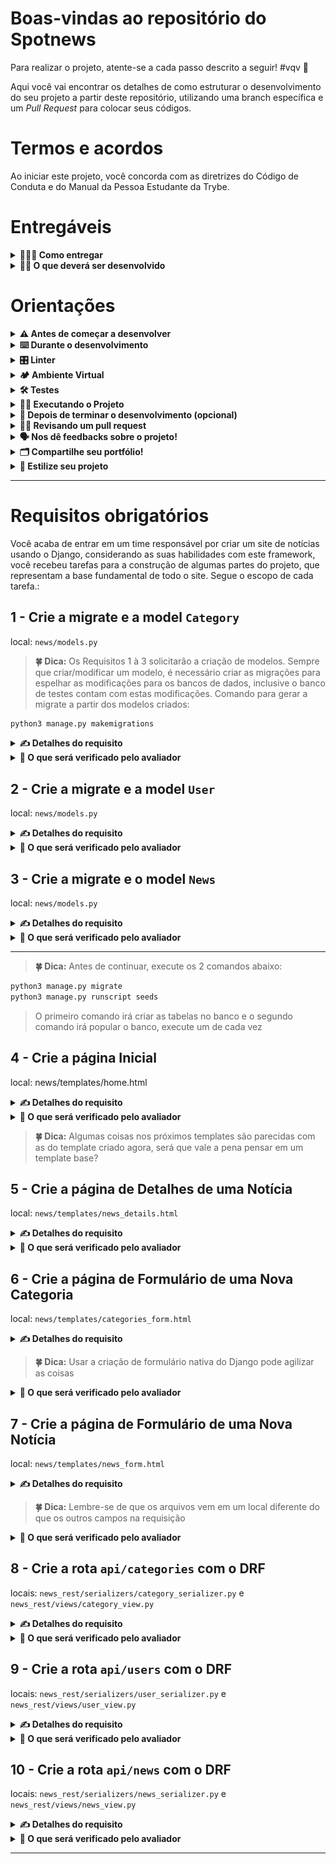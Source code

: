 # Boas-vindas ao repositório do Spotnews

Para realizar o projeto, atente-se a cada passo descrito a seguir! #vqv 🚀

Aqui você vai encontrar os detalhes de como estruturar o desenvolvimento do seu projeto a partir deste repositório, utilizando uma branch específica e um _Pull Request_ para colocar seus códigos.

# Termos e acordos

Ao iniciar este projeto, você concorda com as diretrizes do Código de Conduta e do Manual da Pessoa Estudante da Trybe.

# Entregáveis

<details>
  <summary><strong>🤷🏽‍♀️ Como entregar</strong></summary><br />

  Para entregar o seu projeto você deverá criar um _Pull Request_ neste repositório.

  Lembre-se que você pode consultar nosso conteúdo sobre [Git & GitHub](https://app.betrybe.com/course/4d67f5b4-34a6-489f-a205-b6c7dc50fc16/) e nosso [Blog - Git & GitHub](https://blog.betrybe.com/tecnologia/git-e-github/) sempre que precisar!
</details>

<details>
  <summary><strong>👨‍💻 O que deverá ser desenvolvido</strong></summary><br />

  Você desenvolverá uma aplicação que armazena notícias que podem ser categorizadas por um usuário cadastrado.

  <strong>🚵 Habilidades a serem trabalhadas:</strong>
  <ul>
    <li>Escrever aplicações usando Django e Django Rest Framework</li>
    <li>Desenvolver uma aplicação que usa a arquitetura Model-View-Template</li>
    <li>Trabalhar com banco de dados MYSQL</li>
  </ul>

</details>

# Orientações

<details>
  <summary><strong>⚠ Antes de começar a desenvolver</strong></summary><br />

1. Este projeto usa dependências que não são funcionais em todas as versões do Python. Por isso, recomendamos que seu Python esteja na versão `3.10.0` ou superior. Você pode usar o `Pyenv`, basta seguir nosso tutorial sobre [instalação e uso do Pyenv](https://app.betrybe.com/learn/course/5e938f69-6e32-43b3-9685-c936530fd326/module/f04cdb21-382e-4588-8950-3b1a29afd2dd/section/aa76abc8-b842-40d9-b5cc-baa960952129/lesson/0fe67ea0-1046-4b55-a37c-44afcfa9ed0a).
  
> ⚠️ **ATENÇÃO: NUNCA REMOVA VERSÕES ANTIGAS INSTALADAS DO PYTHON. SEU SISTEMA OPERACIONAL PODE DEPENDER DELAS!** ⚠️

2. Para conseguir instalar a dependência `mysqlclient` você precisa garantir a existência de algumas bibliotecas no seu sistema operacional:

- **Debian/Ubuntu**

```bash
sudo apt-get install python3-dev default-libmysqlclient-dev build-essential pkg-config
```

- **Mac**

```bash
brew install mysql pkg-config
```

3. Clone o repositório

- Use o comando: `git clone git@github.com:tryber/python-029-python-projeto-spotnews.git`
- Entre na pasta do repositório que você acabou de clonar:
  - `cd python-029-python-projeto-spotnews`

4. Crie uma branch a partir da branch `main`

- Verifique que você está na branch `main`
  - Exemplo: `git branch`
- Se você não estiver, mude para a branch `main`
  - Exemplo: `git checkout main`
- Agora, crie uma branch à qual você vai submeter os `commits` do seu projeto:
  - Você deve criar uma branch no seguinte formato: `nome-sobrenome-nome-do-projeto`;
  - Exemplo: `git checkout -b maria-soares-spotnews`

5. Crie / altere os arquivos que precisar para desenvolver os requisitos

6. Adicione as mudanças ao _stage_ do Git e faça um `commit`

- Verifique que as mudanças ainda não estão no _stage_:
  - Exemplo: `git status` (devem aparecer listados os novos arquivos em vermelho)
- Adicione o novo arquivo ao _stage_ do Git:
  - Exemplo:
    - `git add .` (adicionando todas as mudanças - _que estavam em vermelho_ - ao stage do Git)
    - `git status` (devem aparecer listados os arquivos em verde)
- Faça o `commit` inicial:
  - Exemplo:
    - `git commit -m 'iniciando o projeto. VAMOS COM TUDO :rocket:'` (fazendo o primeiro commit)
    - `git status` (deve aparecer uma mensagem tipo _nothing to commit_ )

7. Adicione a sua branch com o novo `commit` ao repositório remoto

- Usando o exemplo anterior: `git push -u origin maria-soares-spotnews`

8. Crie um novo `Pull Request` _(PR)_

- Vá até a página de _Pull Requests_ do [repositório no GitHub](https://github.com/tryber/python-029-python-projeto-spotnews/pulls)
  - Clique no botão verde _"New pull request"_
  - Clique na caixa de seleção _"Compare"_ e escolha a sua branch **com atenção**
- Coloque um título para o seu _Pull Request_
  - Exemplo: _"Cria tela de busca"_
- Clique no botão verde _"Create pull request"_

- Adicione uma descrição para o _Pull Request_, um título nítido que o identifique, e clique no botão verde _"Create pull request"_

 <img width="1335" alt="Exemplo de pull request" src="https://user-images.githubusercontent.com/42356399/166255109-b95e6eb4-2503-45e5-8fb3-cf7caa0436e5.png">

- Volte até a [página de _Pull Requests_ do repositório](https://github.com/tryber/python-029-python-projeto-spotnews/pulls) e confira que o seu _Pull Request_ está criado

</details>

<details>
  <summary><strong>⌨️ Durante o desenvolvimento</strong></summary><br />

- Faça `commits` das alterações que você fizer no código regularmente

- Lembre-se de sempre após um (ou alguns) `commits` atualizar o repositório remoto

- Os comandos que você utilizará com mais frequência são:
    1. `git status` _(para verificar o que está em vermelho - fora do stage - e o que está em verde - no stage)_
    2. `git add` _(para adicionar arquivos ao stage do Git)_
    3. `git commit` _(para criar um commit com os arquivos que estão no stage do Git)_
    4. `git push -u origin nome-da-branch` _(para enviar o commit para o repositório remoto na primeira vez que fizer o `push` de uma nova branch)_
    5. `git push` _(para enviar o commit para o repositório remoto após o passo anterior)_

</details>

<details>
  <summary><strong>🎛 Linter</strong></summary><br />

  Para garantir a qualidade do código, vamos utilizar neste projeto o linter `Flake8`.
  Assim o código estará alinhado com as boas práticas de desenvolvimento, sendo mais legível
  e de fácil manutenção! Para rodá-lo localmente no projeto, execute o comandos abaixo:

  ```bash
  python3 -m flake8
  ```

  ⚠️ **PULL REQUESTS COM ISSUES DE LINTER NÃO SERÃO AVALIADAS.
  ATENTE-SE PARA RESOLVÊ-LAS ANTES DE FINALIZAR O DESENVOLVIMENTO!** ⚠️
</details>

<details>
  <summary><strong>🏕️ Ambiente Virtual</strong></summary><br />
  O Python oferece um recurso chamado de ambiente virtual, onde permite sua máquina rodar sem conflitos, diferentes tipos de projetos com diferentes versões de bibliotecas.

  1. **criar o ambiente virtual**

  ```bash
  python3 -m venv .venv
  ```

  2. **ativar o ambiente virtual**

  ```bash
  source .venv/bin/activate
  ```

  3. **instalar as dependências no ambiente virtual**

  ```bash
  python3 -m pip install -r dev-requirements.txt
  ```

  Com o seu ambiente virtual ativo, as dependências serão instaladas neste ambiente.
  Quando precisar desativar o ambiente virtual, execute o comando "deactivate". Lembre-se de ativar novamente quando voltar a trabalhar no projeto.

  O arquivo `dev-requirements.txt` contém todas as dependências que serão utilizadas no projeto, ele está agindo como se fosse um `package.json` de um projeto `Node.js`.
</details>

<details>
  <summary><strong>🛠 Testes</strong></summary><br />

  Para executar os testes certifique-se de que você está com o ambiente virtual ativado

  <strong>Executar os testes</strong>

  ```bash
  python3 -m pytest
  ```

  Caso precise executar apenas um arquivo de testes basta executar o comando:

  ```bash
  python3 -m pytest tests/diretorio/nomedoarquivo.py
  ```

  Caso queira rodar os testes somente até o primeiro erro

  ```bash
  python3 -m pytest -x
  ```

  Se quiser saber mais sobre a instalação de dependências com `pip`, veja esse [artigo](https://medium.com/python-pandemonium/better-python-dependency-and-package-management-b5d8ea29dff1).

</details>

<details>
  <summary><strong>🏃🏾 Executando o Projeto</strong></summary>
  As notícias estarão armazenadas no nosso banco de dados.

  <strong>MySQL</strong>

  Para a realização deste projeto, utilizaremos um banco de dados chamado `spotnews_database`.
  Já existem algumas funções prontas no arquivo `news/scripts/seeds.py` que te auxiliarão no desenvolvimento.
  Não altere as funções deste arquivo, mudanças nele não serão executadas no avaliador automático.

  Para rodar o MySQL via Docker execute os seguintes comandos na raiz do projeto:

  ```bash
  docker build -t spotnews-db .
  docker run -d -p 3306:3306 --name=spotnews-mysql-container -e MYSQL_ROOT_PASSWORD=password -e MYSQL_DATABASE=spotnews_database spotnews-db
  ```
  
  Esses comandos irão fazer o build da imagem e subir o container
  
  Lembre-se de que o MySQL utiliza por padrão a porta 3306. Se já houver outro serviço utilizando esta porta, considere desativá-lo ou mudar a porta no comando acima.

</details>

<details>
  <summary><strong>🤝 Depois de terminar o desenvolvimento (opcional)</strong></summary><br />

  Para sinalizar que o seu projeto está pronto para o _"Code Review"_, faça o seguinte:

- Vá até a página **DO SEU** _Pull Request_, adicione a label de _"code-review"_ e marque seus colegas:

  - No menu à direita, clique no _link_ **"Labels"** e escolha a _label_ **code-review**;

  - No menu à direita, clique no _link_ **"Assignees"** e escolha **o seu usuário**;

  - No menu à direita, clique no _link_ **"Reviewers"** e digite `students`, selecione o time `tryber/students-sd-029-python`.

  Caso tenha alguma dúvida, [aqui tem um video explicativo](https://vimeo.com/362189205).

</details>

<details>
  <summary><strong>🕵🏿 Revisando um pull request</strong></summary><br />

  Use o conteúdo sobre [Code Review](https://course.betrybe.com/real-life-engineer/code-review/) para te ajudar a revisar os _Pull Requests_.

</details>

<details>
  <summary><strong>🗣 Nos dê feedbacks sobre o projeto!</strong></summary><br />

  Ao finalizar e submeter o projeto, não se esqueça de avaliar sua experiência preenchendo o formulário.
  **Leva menos de 3 minutos!**

[FORMULÁRIO DE AVALIAÇÃO DE PROJETO](https://bit.ly/2OfLJPn)

</details>

<details>
  <summary><strong>🗂 Compartilhe seu portfólio!</strong></summary><br />

  Agora que você finalizou os requisitos, chegou a hora de mostrar ao mundo que você aprendeu algo novo! 🚀

  Siga esse [**guia que preparamos com carinho**](https://app.betrybe.com/learn/course/5e938f69-6e32-43b3-9685-c936530fd326/module/a3cac6d2-5060-445d-81f4-ea33451d8ea4/section/d4f5e97a-ca66-4e28-945d-9dd5c4282085/day/eff12025-1627-42c6-953d-238e9222c8ff/lesson/49cb103b-9e08-4ad5-af17-d423a624285a) para disponibilizar o projeto finalizado no seu GitHub pessoal.

  Esse passo é super importante para ganhar mais visibilidade no mercado de trabalho, mas também é útil para manter um back-up do seu trabalho.

  E você sabia que o LinkedIn é a principal rede social profissional e compartilhar o seu aprendizado lá é muito importante para quem deseja construir uma carreira de sucesso? Compartilhe esse projeto no seu LinkedIn, marque o perfil da Trybe (@trybe) e mostre para a sua rede toda a sua evolução.

</details>

<details>
<summary><strong>🎨 Estilize seu projeto</strong></summary>
  <br />

Você sabia que esse projeto já possui um arquivo de estilização? Você pode acessar o arquivo `style.css` na pasta `static/css` e personalizar o projeto de acordo com seu gosto. Ou, se preferir, pode usar a estilização que já está lá, e dessa forma seu projeto se parecerá com o projeto das imagens abaixo. Para isso, basta usar as `classes`e os `ids` indicados neste [documento do Figma](https://www.figma.com/file/KtiKMt0CTBPxfqbeUoAKuS/Spotnews?type=design&node-id=0%3A1&mode=design&t=gPMlwSxyFAtMXe4O-1).

`/`
![Home page](/assets/home-page.png)

`/categories`
![Categories form](/assets/category-form.png)

`/news`
![News form](/assets/news-form.png)

`/news/<id>`
![News details](/assets/news-details.png)

</details>

---

# Requisitos obrigatórios

Você acaba de entrar em um time responsável por criar um site de notícias usando o Django, considerando as suas habilidades com este framework, você recebeu tarefas para a construção de algumas partes do projeto, que representam  a base fundamental de todo o site. Segue o escopo de cada tarefa.:

## 1 - Crie a migrate e a model `Category`

local: `news/models.py`

> <b>🍀 Dica:</b> Os Requisitos 1 à 3 solicitarão a criação de modelos. Sempre que criar/modificar um modelo, é necessário criar as migrações para espelhar as modificações para os bancos de dados, inclusive o banco de testes contam com estas modificações. Comando para gerar a migrate a partir dos modelos criados:

```bash
python3 manage.py makemigrations
```

<details>
  <summary>
    <b>✍️ Detalhes do requisito</b>
  </summary>

- Crie a classe `Category`;
- A classe `Category` deve herdar os `models` do Django;
- A classe `Category` deve ter uma propriedade chamada `name`;
- A propriedade `name` deve ser um campo de caracteres com um tamanho máximo de **200 caracteres**;
- A propriedade `name` não deve aceitar informações vazias ou maiores que 200 caracteres;
- O método `__str__` da classe `Category` deve retornar a propriedade `name` da categoria criada;

</details>

<details>
  <summary>
    <b>🤖 O que será verificado pelo avaliador</b>
  </summary>

- Se a classe `Category` existe;
- Se a classe `Category` possui a propriedade `name`;
- Se é possível criar uma nova categoria;
- Se o método `__str__` retorna o nome da categoria criada;
- Se `name` possui uma propriedade de `max_length`;
- Se não é possível criar uma categoria com um nome vazio;
- Se não é possível criar uma categoria com um nome maior que 200 caracteres;
- Se as mensagens de validações são as padrões definidas pelo Django;

</details>

## 2 - Crie a migrate e a model `User`

local: `news/models.py`

<details>
  <summary>
    <b>✍️ Detalhes do requisito</b>
  </summary>

- Crie a classe `User`
- A classe `User` deve herdar os `models` do Django;
- A classe `User` deve ter as propriedades chamada `name`, `email`, `password` e `role`;
- As propriedades `name`, `password` e `role` devem ser campos de caracteres com um tamanho máximo de **200 caracteres**;
- A propriedade `email` deve ser um campo do tipo `email` com um tamanho máximo de **200 caracteres**;
- As propriedades devem ser:
  - `name`: Campo de caracteres, com tamanho máximo de **200 caracteres**;
  - `email`: Campo de email, , com tamanho máximo de **200 caracteres**;
  - `password`: Campo de caracteres, com tamanho máximo de **200 caracteres**;
  - `role`: Campo de caracteres, com tamanho máximo de **200 caracteres**;
- As propriedades `name`, `email`, `password` e `role` não devem aceitar informações vazias ou maiores que 200 caracteres;
- O método `__str__` da classe `User` deve retornar a propriedade `name` da pessoa usuária criada;

</details>

<details>
  <summary>
    <b>🤖 O que será verificado pelo avaliador</b>
  </summary>

- Se a classe `User` existe;
- Se a classe `User` possui as propriedades `name`, `email`, `password` e `role`;
- Se é possível criar uma nova pessoa usuária;
- Se o método `__str__` retorna o nome da pessoa usuária criada;
- Se `name`, `email`, `password` e `role` possuem uma propriedade de `max_length`;
- Se `name`, `password` e `role` são campos de caracteres;
- Se `email` é um campo de email;`
- Se não é possível criar uma pessoa usuária com alguma informação vazia;
- Se não é possível criar uma pessoa usuária com alguma informação maior que 200 caracteres;
- Se as mensagens de validações são as padrões definidas pelo Django;

</details>

## 3 - Crie a migrate e o model `News`

local: `news/models.py`

<details>
  <summary>
    <b>✍️ Detalhes do requisito</b>
  </summary>

- Crie a classe `News`;
- A classe `News` deve herdar os models do Django;
- A classe `News` deve ter as propriedades chamada `title`, `content`, `author`, `created_at`, `image` e `categories`;
- As propriedades devem ser:
  - `title`: Campo de caracteres com tamanho máximo de **200 caracteres** e com validação que não permita títulos com apenas uma palavra;
  - `content`: Campo de texto, sem tamanho máximo de caracteres;
  - `author`: Chave estrangeira da tabela ligada o model `User`;
  - `created_at`: Campo de data;
  - `image`: Campo de imagem;
  - `categories`: Chave estrangeira da tabela ligada o model `Category`;
- As propriedades `title`, `content`, `created_at` e `categories` não devem aceitar informações vazias;
- A propriedade `image` pode aceitar informações vazias;
- A propriedade `title` não deve aceitar informações maiores que 200 caracteres;
- A propriedade `created_at` não deve aceita datas fora do padrão `AAAA-MM-DD`;
- A propriedade `img` deve ter um campo `upload_to` que deve ser igual ao diretório `'img/'`;
- A propriedade `categories` deve aceitar 1 ou mais categorias e deve se relacionar como muitos para muitos;
- O método `__str__` da classe `News` deve retornar a propriedade `title` da notícia criada;

</details>

<details>
  <summary>
    <b>🤖 O que será verificado pelo avaliador</b>
  </summary>

- Se a classe `News` existe;
- Se é possível criar uma nova notícia;
- Se a classe `News` possui as propriedades `title`, `content`, `author`, `created_at`, `image` e `categories`;
- Se o método `__str__` retorna o título da notícia criada;
- Se não é possível criar uma notícia com alguma informação vazia;
- Se `title` possui uma propriedade de `max_length`;
- Se `content` não aceita informações menores que 1;
- Se ao tentar criar um notícia com alguma informação vazia, é gerada a resposta:

  ```sh
  {'<campo>': ['Este campo não pode estar vazio.']}
  ```

> Obs: substitua `<campo>` pelos campos `title` ou `content`.

- Se não é possível criar uma notícia com um título maior que 200 caracteres;
- Se ao tentar criar uma notícia com um título com uma única palavra, é gerada a seguinte resposta:
  
  ```sh
  'O título deve conter pelo menos 2 palavras.'.
  ```

  > Obs: você pode dar uma conferida [nessa página](https://docs.djangoproject.com/en/4.2/ref/forms/fields/#error-messages) da documentação sobre mensagens de erro personalizadas, ou perguntar para a IA da plataforma de aprendizagem.

</details>

---

> <b>🍀 Dica:</b> Antes de continuar, execute os 2 comandos abaixo:

```bash
python3 manage.py migrate
python3 manage.py runscript seeds
```

> O primeiro comando irá criar as tabelas no banco e o segundo comando irá popular o banco, execute um de cada vez

## 4 - Crie a página Inicial

local: news/templates/home.html

<details>
  <summary>
    <b>✍️ Detalhes do requisito</b>
  </summary>

- Crie um template para a página inicial do projeto;
- Crie a view e a url necessárias para renderizar o template `home.html`;
- Inclua as `urls` de `news` nas `urls` do projeto;
- O template da página inicial deve ser renderizado na rota `http://127.0.0.1:8000/`;
- O template deve ter uma tag `link` importando o arquivo css `css/style.css` que está na página de estáticos;
- A importação de arquivos estáticos deve ser feita através do template tag `static`;
- O caminho para a página inicial deve ter o nome de `home-page`;
- O template da página inicial deve ter como título `Página Inicial`;
- O template da página inicial deve ter um cabeçalho `header` com a classe `header`;
- O template da página inicial deve ter uma lista não ordenada com a classe `header-links` dentro do cabeçalho;
- O template da página inicial deve ter na lista não ordenada um link `a` com referência para a `home-page` e com o texto `Home`;
- O template da página inicial deve ter cards das notícias cadastradas no banco;
- O template da página inicial deve ter títulos `h2` com a classe `news-title` e os títulos das notícias como valores;
- O template da página inicial deve ter tags `span` com a classe `news-date` e a datas de criação das notícias como valores;
- O template deve exibir as datas no formato `DD/MM/AAAA`;
- O template da página inicial deve exibir as imagens das notícias;

</details>

<details>
  <summary>
    <b>🤖 O que será verificado pelo avaliador</b>
  </summary>

- Se existe uma url nomeada `home-page`;
- Se o template `home.html` está sendo renderizado na url `home-page`;
- Se existe uma importação do arquivo `static/css/style.css` como um `stylesheet`;
- Se existe um link para a `home-page` escrito `Home`;
- Se existe o título `Página Inicial`;
- Se existe um cabeçalho `header` com a classe `header`;
- Se existe uma lista não ordenada com a classe `header-links`;
- Se as notícias possuem um título `h2` com a classe `news-title`;
- Se as notícias possuem uma tag `span` com a classe `news-date` para a data;
- Se as datas das notícias estão no formato `DD/MM/AAAA`;
- Se as notícias possuem imagens;

</details>

> <b>🍀 Dica:</b> Algumas coisas nos próximos templates são parecidas com as do template criado agora, será que vale a pena pensar em um template base?

## 5 - Crie a página de Detalhes de uma Notícia

local: `news/templates/news_details.html`

<details>
  <summary>
    <b>✍️ Detalhes do requisito</b>
  </summary>

- Crie um template para a página detalhes da notícia;
- Crie a view e a url necessárias para renderizar o template `news_details.html`;
- O template da página detalhes da notícia deve ser renderizado na rota `http://127.0.0.1:8000/news/<int:id>`;

> Obs: o endpoint `<int:id>` deve ser substituído dinamicamente pelo id da notícia

- O caminho para a página detalhes da notícia deve ter o nome de `news-details-page`;
- O template da página detalhes da notícia deve ter como título `Página de Detalhes da Notícia`;
- O template da página detalhes da notícia deve ter um cabeçalho `header` com a classe `header`;
- O template da página detalhes da notícia deve ter uma lista não ordenada com a classe `header-links`;
- O template da página detalhes da notícia deve ter no cabeçalho um link `a` com referência para a `home-page` e com o texto `Home`;
- O template da página detalhes da notícia deve exibir as seguintes informações:
  - O título da notícia em título `h1`;
  - O conteúdo da notícia em parágrafo `p` com classe `news-content`;
  - Cada categoria da notícia em uma tag `span` com classe `news-categories`;
  - A pessoa autora da notícia em uma tag `span` com classe `news-author`;;
  - A imagem da notícia;
  - A data de criação da notícia no formato `DD/MM/AAAA`;
- Modifique as notícias no template `home.html` para que quando clicadas haja um redirecionamento para a página detalhes da notícia;

</details>

<details>
  <summary>
    <b>🤖 O que será verificado pelo avaliador</b>
  </summary>

- Se existe uma url nomeada `news-details-page`;
- Se o template `news_details.html` está sendo renderizado na url `news-details-page`;
- Se existe o título `Página de Detalhes da Notícia`;
- Se existe um cabeçalho `header` com a classe `header`;
- Se existe uma lista não ordenada com a classe `header-links`;
- Se a notícia possui um título em tag `h1` e com a classe `news-title`;
- Se a notícia possui um conteúdo em tag `p` e com a classe `news-content`;
- Se a notícia possui suas categorias em tags `span` e com a classe `news-categories`;
- Se a notícia possui uma pessoa autora em tag `span` e com a classe `news-author`;
- Se a notícia possui uma data e se esta data está no formato `DD/MM/AAAA`;
- Se a notícia possui imagem;

</details>

## 6 - Crie a página de Formulário de uma Nova Categoria

local: `news/templates/categories_form.html`

<details>
  <summary>
    <b>✍️ Detalhes do requisito</b>
  </summary>

- Crie um template para o formulário de cadastro de uma categoria;
- Crie a view e a url necessárias para renderizar o template `categories_form.html`;
- O template do formulário de uma nova categoria deve ser renderizado na rota `http://127.0.0.1:8000/categories/`;
- O caminho para o formulário de uma nova categoria deve ter o nome de `categories-form`;
- O template do formulário de uma nova categoria deve ter como título `Formulário para Nova Categoria`;
- O template do formulário de uma nova categoria deve ter um cabeçalho `header` com a classe `header`;
- O template do formulário de uma nova categoria deve ter uma lista não ordenada com a classe `header-links`;
- O template do formulário de uma nova categoria deve ter no cabeçalho um primeiro link `a` com referência para a `home-page` e com o texto `Home`;
- O template do formulário de uma nova categoria deve ter no cabeçalho um outro link `a` com referência para a `categories-form` e com o texto `Cadastrar Categorias`;
- O template do formulário de uma nova categoria deve ter uma tag de formulário com a propriedade `method` do tipo `post` e a propriedade `action` com a url para `/categories`;
- O template do formulário de uma nova categoria deve carregar o _token_ de segurança `CSRF` em seu interior usando a tag de template adequada;
- O template do formulário de uma nova categoria deve ter uma `label` que como o valor `Nome`;
- O template do formulário de uma nova categoria deve ter um `input` com as algumas especificações:
  - A propriedade `type` do tipo `text`;
  - A propriedade `name` com o valor `name`;
  - A propriedade `maxlength` com o valor `200`;
  - Precisa ser um campo obrigatório;
- O template do formulário de uma nova categoria deve ter um botão do tipo `submit` com texto `Salvar`;
- Após o cadastro de uma categoria, a pessoa usuária deve ser redirecionada para a página principal;

</details>

 > <b>🍀 Dica:</b> Usar a criação de formulário nativa do Django pode agilizar as coisas

<details>
  <summary>
    <b>🤖 O que será verificado pelo avaliador</b>
  </summary>

- Se existe uma url nomeada `categories-form`;
- Se o template `categories_form.html` está sendo renderizado na url `categories-form`;
- Se existe o título `Formulário para Nova Categoria`;
- Se existe um cabeçalho `header` com a classe `header`;
- Se existe uma lista não ordenada com a classe `header-links`;
- Se existe um link para a `categories-form` escrito `Cadastrar Categorias`;
- Se existe a tag de formulário com as propriedades `method` e `action`;
- Se existe a tag `label`;
- Se existe a tag `input` com as propriedades `type`, `name`, `maxlength` e `required`;
- Se existe um botão do tipo `submit`;
- Se o formulário tem o estado inicial vazio;
- Se é possível cadastrar uma nova categoria;
- Se após o cadastro de uma nova categoria, há o redirecionamento para a página principal;

</details>

## 7 - Crie a página de Formulário de uma Nova Notícia

local: `news/templates/news_form.html`

<details>
  <summary>
    <b>✍️ Detalhes do requisito</b>
  </summary>

- Crie um template para o formulário de cadastro de uma notícia;
- Crie a view e a url necessárias para renderizar o template `news_form.html`;
- O template do formulário de uma nova notícia deve ser renderizado na rota `http://127.0.0.1:8000/news/`;
- O caminho para o formulário de uma nova notícia deve ter o nome de `news-form`;
- O template do formulário de uma nova notícia deve ter como título `Formulário para Nova Notícia`;
- O template do formulário de uma nova notícia deve ter um cabeçalho `header` com a classe `header`;
- O template do formulário de uma nova notícia deve ter uma lista não ordenada com a classe `header-links`;
- O template do formulário de uma nova notícia deve ter no cabeçalho um primeiro link `a` com referência para a `home-page` e com o texto `Home`;
- O template do formulário de uma nova notícia deve ter no cabeçalho um segundo link `a` com referência para a `categories-form` e com o texto `Cadastrar Categorias`;
- O template do formulário de uma nova notícia deve ter no cabeçalho um terceiro link `a` com referência para a `news-form` e com o texto `Cadastrar Notícias`;
- O template do formulário de uma nova notícia deve ter uma tag de formulário com a propriedade `method` do tipo `post`, a propriedade `action` com a url para `/news/` e a propriedade `enctype` com valor `multipart/form-data`;
- O template do formulário de uma nova notícia deve carregar o _token_ de segurança `CSRF` em seu interior usando a tag de template adequada;
- O template do formulário de uma nova notícia deve ter as seguintes tag:
  - Uma `label` como o valor `Título`;
  - Um `input` do tipo `text` com o nome `title`;
  - Uma `label` como o valor `Conteúdo`;
  - Um `textarea` com o nome `content`;
  - Uma `label` como o valor `Autoria`;
  - Um `select` com o nome `author`;
  - Múltiplos `option` sendo seus valores os nomes das pessoas usuárias cadastradas no banco;
  - Uma `label` como o valor `Criado em`;
  - Um `input` do tipo `date` com o nome `created_at`;
  - Uma `label` como o valor `URL da Imagem`;
  - Um `input` do tipo `file` com o nome `image`;
  - Múltiplas `label` sendo seus valores os nomes das categorias cadastradas no banco;
  - Múltiplos `input` do tipo `checkbox` com o nome `categories`, cada input ligado a uma `label` de categoria;
  - Um botão do tipo `submit` com o valor `Salvar`;
  - Após o cadastro de uma notícia, a pessoa usuária deve ser redirecionada para a página principal;

</details>

> <b>🍀 Dica:</b> Lembre-se de que os arquivos vem em um local diferente do que os outros campos na requisição

<details>
  <summary>
    <b>🤖 O que será verificado pelo avaliador</b>
  </summary>

- Se existe uma url nomeada `news-form`;
- Se o template `news_form.html` está sendo renderizado na url `news-form`;
- Se existe o título `Formulário para Nova Notícia`;
- Se existe um cabeçalho `header` com a classe `header`;
- Se existe uma lista não ordenada com a classe `header-links`;
  - Se existe um link para a `home-page` escrito `Home`;
- Se existe um link para a `categories-form` escrito `Cadastrar Categorias`;
- Se existe um link para a `news-form` escrito `Cadastrar Notícias`;
- Se existe a tag de formulário com as propriedades `method` e `action`;
- Se existe a tag `label`;
- Se existe a tag `input` com as propriedades `type`, `name`, `maxlength` e `required`;
- Se existe a tag `label` como o valor `Título`;
- Se existe a tag `input` do tipo `text` com o nome `title`;
- Se existe a tag `label` como o valor `Conteúdo`;
- Se existe a tag `textarea` com o nome `content`;
- Se existe a tag `label` como o valor `Autoria`;
- Se existe a tag `select` com o nome `author`;
- Se existem as tags `option` sendo seus valores os nomes das pessoas usuárias cadastradas no banco;
- Se existe a tag `label` como o valor `Criado em`;
- Se existe a tag `input` do tipo `date` com o nome `created_at`;
- Se existe a tag `label` como o valor `URL da Imagem`;
- Se existe a tag `input` do tipo `file` com o nome `image`;
- Se existem as tags `label` sendo seus valores os nomes das categorias cadastradas no banco;
- Se existem as tags `input` do tipo `checkbox`;
- Se existe a tag botão do tipo `submit` com o valor `Salvar`;
- Se o formulário tem o estado inicial vazio;
- Se é possível cadastrar uma nova notícia;
- Se após o cadastro de uma nova categoria, há o redirecionamento para a página principal;

</details>

## 8 - Crie a rota `api/categories` com o DRF

locais: `news_rest/serializers/category_serializer.py` e `news_rest/views/category_view.py`

<details>
  <summary>
    <b>✍️ Detalhes do requisito</b>
  </summary>

- Adicione a rota `api/` nas urls do projeto;
- Vincule o `router` usado para construção da api com a rota `api/`do projeto;
- Registre no `router` a rotas `categories` com o `viewset` de `Category`;
- Crie um `serializer` que receba a model `Category` e tenha os campos `id` e `name`;
- Crie uma view que receba todas as categorias cadastradas no banco de dados e o `serializer` criado anteriormente;
- Crie uma rota para a view criada com o nome de `categories`;

</details>

<details>
  <summary>
    <b>🤖 O que será verificado pelo avaliador</b>
  </summary>

- Se existem os campos `id` e `name` no `serializer` de `Category`;
- Se os campos `id` e `name` apresentam os valores corretos;
- Se existe uma rota nomeada `api/categories`;
- Se a rota `api/categories` retorna todas as categorias cadastradas no banco de dados;
- Se é possível cadastrar uma nova categoria através da rota `api/categories`;
- Se é possível retornar a categoria criada através da rota `api/categories`

</details>

## 9 - Crie a rota `api/users` com o DRF

locais: `news_rest/serializers/user_serializer.py` e `news_rest/views/user_view.py`

<details>
  <summary>
    <b>✍️ Detalhes do requisito</b>
  </summary>

- Adicione a rota `api/` nas urls do projeto;
- Vincule o `router` usado para construção da api com a rota `api/`do projeto;
- Registre no `router` a rotas `users` com o `viewset` de `User`;
- Crie um `serializer` que receba a model `User` e tenha os campos `id`, `name`, `email` e `role`;
- Crie uma view que receba todas as pessoas usuárias cadastradas no banco de dados e o `serializer` criado anteriormente;
- Crie uma rota para a view criada com o nome de `users`;

</details>

<details>
  <summary>
    <b>🤖 O que será verificado pelo avaliador</b>
  </summary>

- Se existem os campos `id`, `name`, `email` e `role` no `serializer` de `User`;
- Se os campos `id`, `name`, `email` e `role` apresentam os valores corretos;
- Se o campo `password` não é retornado no `serializer` de `User`;
- Se existe uma rota nomeada `api/users`;
- Se a rota `api/users` retorna todos `users` cadastrados no banco de dados;
- Se é possível cadastrar um objeto `user` através da rota `api/users`;
- Se é possível retornar o objeto `user` criado através da rota `api/users`;

</details>

## 10 - Crie a rota `api/news` com o DRF

locais: `news_rest/serializers/news_serializer.py` e `news_rest/views/news_view.py`

<details>
  <summary>
    <b>✍️ Detalhes do requisito</b>
  </summary>

- Adicione a rota `api/` nas urls do projeto;
- Vincule o `router` usado para construção da api com a rota `api/`do projeto;
- Registre no `router` a rotas `news` com o `viewset` de `News`;
- Crie um `serializer` que receba a model `News` e tenha os campos `id`, `title`, `content`, `author`, `created_at`, `image` e `categories`;
- Crie uma view que receba todas as notícias cadastradas no banco de dados e o `serializer` criado anteriormente;
- Crie uma rota para a view criada com o nome de `news`;

</details>

<details>
  <summary>
    <b>🤖 O que será verificado pelo avaliador</b>
  </summary>

- Se existem os campos `id`, `title`, `content`, `author`, `created_at`, `image` e `categories` no `serializer` de `News`;
- Se os campos `id`, `title`, `content`, `author`, `created_at`, `image` e `categories` apresentam os valores corretos;
- Se existe uma rota nomeada `api/news`;
- Se a rota `api/news/` retorna todas as notícias cadastradas no banco de dados;
- Se é possível cadastrar uma nova notícia através da rota `api/news`;
- Se é possível retornar o objeto `news` criado através da rota `api/news`;

</details>

---
